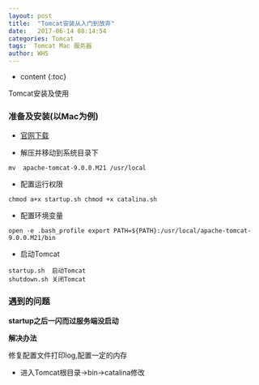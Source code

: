 ```yaml
---
layout: post
title:  "Tomcat安装从入门到放弃"
date:   2017-06-14 08:14:54
categories: Tomcat
tags:  Tomcat Mac 服务器
author: WHS
---
```


* content
{:toc}

Tomcat安装及使用





### 准备及安装(以Mac为例)

* [官网下载](http://tomcat.apache.org/download-90.cgi)

* 解压并移动到系统目录下

```
mv  apache-tomcat-9.0.0.M21 /usr/local
```

* 配置运行权限

``
chmod a+x startup.sh
chmod +x catalina.sh
``

* 配置环境变量

``
open -e .bash_profile
export PATH=${PATH}:/usr/local/apache-tomcat-9.0.0.M21/bin
``

* 启动Tomcat

```
startup.sh  启动Tomcat
shutdown.sh 关闭Tomcat
```

### 遇到的问题

**startup之后一闪而过服务端没启动**

**解决办法**

修复配置文件打印log,配置一定的内存

* 进入Tomcat根目录->bin->catalina修改



